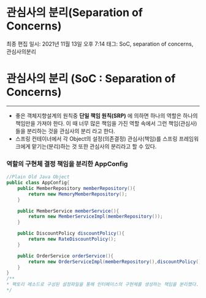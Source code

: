 # 관심사의 분리(Separation of Concerns)

최종 편집 일시: 2021년 11월 13일 오후 7:14
태그: SoC, separation of concerns, 관심사의분리

# 관심사의 분리 (SoC : Separation of Concerns)

---

- 좋은 객체지향설계의 원칙중 **단일 책임 원칙(SRP)** 에 의하면 하나의 역할은 하나의 책임만을 가져야 한다. 이 때 너무 많은 책임을 가진 역할 속에서 그런 책임(관심사)들을 분리하는 것을 관심사의 분리 라고 한다.
- 스프링 컨테이너에서 각 Object의 설정(의존결정) 관심사(책임)를 스프링 프레임워크에게 맡기는(분리)하는 것 또한 관심사의 분리라고 할 수 있다.

### 역할의 구현체 결정 책임을 분리한 AppConfig

```java
//Plain Old Java Object
public class AppConfig{
    public MemberRepository memberRepository(){
        return new MemoryMemberRepository();
    }

    public MemberService memberService(){
        return new MemberServiceImpl(memberRepository());
    }

    public DiscountPolicy discountPolicy(){
        return new RateDiscountPolicy();
    }

    public OrderService orderService(){
        return new OrderServiceImpl(memberRepository(),discountPolicy());
    }
}
/**
* 팩토리 메소드로 구성된 설정파일을 통해 인터페이스의 구현체를 생성하는 책임을 분리했다.
*/
```